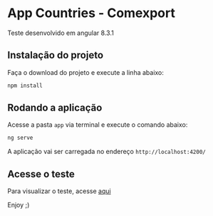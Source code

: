 # App Countries - Comexport

Teste desenvolvido em angular 8.3.1

## Instalação do projeto

Faça o download do projeto e execute a linha abaixo:
```bash
npm install
```

## Rodando a aplicação

Acesse a pasta `app` via terminal e execute o comando abaixo:
```bash
ng serve
```
A aplicação vai ser carregada no endereço `http://localhost:4200/`

## Acesse o teste

Para visualizar o teste, acesse [aqui]

[aqui]: https://silly-goldstine-d34761.netlify.app/

Enjoy ;)
